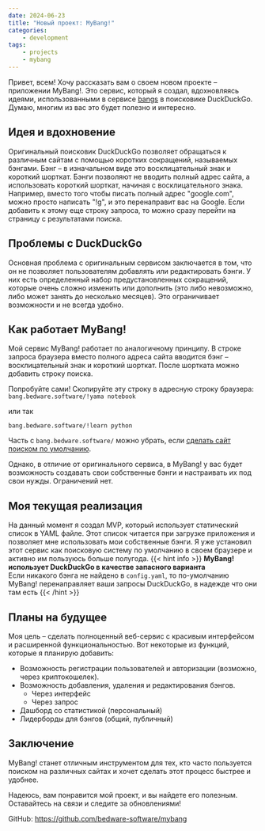 ```yaml
---
date: 2024-06-23
title: "Новый проект: MyBang!"
categories:
    - development
tags: 
    - projects
    - mybang
---
```

Привет, всем! Хочу рассказать вам о своем новом проекте – приложении MyBang!. Это сервис, который я создал, вдохновляясь идеями, использованными в сервисе [bangs](https://duckduckgo.com/bangs) в поисковике DuckDuckGo. Думаю, многим из вас это будет полезно и интересно.

## Идея и вдохновение
Оригинальный поисковик DuckDuckGo позволяет обращаться к различным сайтам с помощью коротких сокращений, называемых бэнгами. Бэнг – в изначальном виде это восклицательный знак и короткий шорткат. Бэнги позволяют не вводить полный адрес сайта, а использовать короткий шорткат, начиная с восклицательного знака. Например, вместо того чтобы писать полный адрес "google.com", можно просто написать "!g", и это перенаправит вас на Google. Если добавить к этому еще строку запроса, то можно сразу перейти на страницу с результатами поиска.

## Проблемы с DuckDuckGo
Основная проблема с оригинальным сервисом заключается в том, что он не позволяет пользователям добавлять или редактировать бэнги. У них есть определенный набор предустановленных сокращений, которые очень сложно изменить или дополнить (это либо невозможно, либо может занять до несколько месяцев). Это ограничивает возможности и не всегда удобно.

## Как работает MyBang!
Мой сервис MyBang! работает по аналогичному принципу. В строке запроса браузера вместо полного адреса сайта вводится бэнг – восклицательный знак и короткий шорткат. После шортката можно добавить строку поиска.

Попробуйте сами! Скопируйте эту строку в адресную строку браузера: `bang.bedware.software/!yama notebook`

или так

`bang.bedware.software/!learn python`

Часть с `bang.bedware.software/` можно убрать, если [сделать сайт поиском по умолчанию](https://www.wikihow.com/Change-Your-Browser's-Default-Search-Engine).

Однако, в отличие от оригинального сервиса, в MyBang! у вас будет возможность создавать свои собственные бэнги и настраивать их под свои нужды. Ограничений нет.

## Моя текущая реализация
На данный момент я создал MVP, который использует статический список в YAML файле. Этот список читается при загрузке приложения и позволяет мне использовать мои собственные бэнги. Я уже установил этот сервис как поисковую систему по умолчанию в своем браузере и активно им пользуюсь больше полугода.
{{< hint info >}}
**MyBang! использует DuckDuckGo в качестве запасного варианта**  
Если никакого бэнга не найдено в `config.yaml`, то по-умолчанию MyBang! перенаправляет ваши запросы DuckDuckGo, в надежде что они там есть
{{< /hint >}}

## Планы на будущее
Моя цель – сделать полноценный веб-сервис с красивым интерфейсом и расширенной функциональностью. Вот некоторые из функций, которые я планирую добавить:
* Возможность регистрации пользователей и авторизации (возможно, через криптокошелек).
* Возможность добавления, удаления и редактирования бэнгов.
    * Через интерфейс
    * Через запрос
* Дашборд со статистикой (персональный)
* Лидерборды для бэнгов (общий, публичный)

## Заключение
MyBang! станет отличным инструментом для тех, кто часто пользуется поиском на различных сайтах и хочет сделать этот процесс быстрее и удобнее.


Надеюсь, вам понравится мой проект, и вы найдете его полезным. Оставайтесь на связи и следите за обновлениями!

GitHub: https://github.com/bedware-software/mybang
